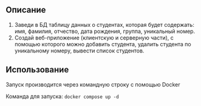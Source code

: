 ## Описание

1. Заведи в БД таблицу данных о студентах, которая будет содержать: имя, фамилия, отчество, дата рождения, группа, уникальный номер.
2. Создай веб-приложение (клиентскую и серверную части), с помощью которого можно добавить студента, удалить студента по уникальному номеру, вывести список студентов.

## Использование

Запуск производится через командную строку с помощью Docker

Команда для запуска: `docker compose up -d`
